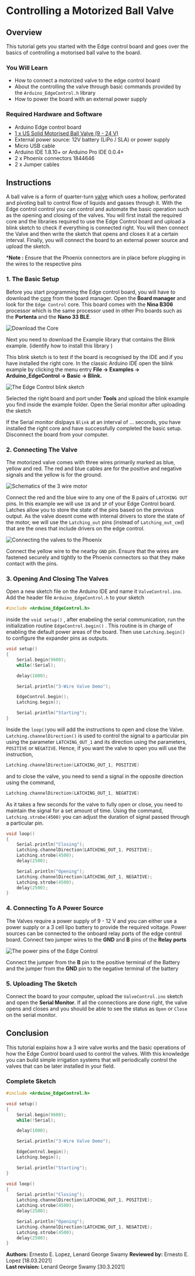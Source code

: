 # Controlling a Motorized Ball Valve 
## Overview

This tutorial gets you started with the Edge control board and goes over the basics of controlling a motorised ball valve to the board. 

### You Will Learn

-   How to connect a motorized valve to the edge control board
-   About the controlling the valve through basic commands provided by the `Arduino_EdgeControl.h` library
-   How to power the board with an external power supply 

### Required Hardware and Software

-   Arduino Edge control board
-   [1 x US Solid Motorised Ball Valve (9 - 24 V)](https://ussolid.com/u-s-solid-motorized-ball-valve-1-2-brass-electrical-ball-valve-with-full-port-9-24-v-ac-dc-3-wire-setup.html)
-   External power source: 12V battery (LiPo / SLA) or power supply 
-   Micro USB cable
-   Arduino IDE 1.8.10+ or Arduino Pro IDE 0.0.4+
-   2 x Phoenix connectors 1844646
-   2 x Jumper cables  

## Instructions 

A ball valve is a form of quarter-turn [valve](https://en.wikipedia.org/wiki/Valve) which uses a hollow, perforated and pivoting ball to control flow of liquids and gasses through it. With the Edge control control you can control and automate the basic operation such as the opening and closing of the valves. You will first install the required core and the libraries required to use the Edge Control board and upload a blink sketch to check if everything is connected right. You will then connect the Valve and then write the sketch that opens and closes it at a certain interval. Finally, you will connect the board to an external power source and upload the sketch. 

***Note :** Ensure that the Phoenix connectors are in place before plugging in the wires to the respective pins 

### 1. The Basic Setup

Before you start programming the Edge control board, you will have to download the [core]() from the board manager. Open the **Board manager** and look for the `Edge Control` core. This board comes with the **Nina B306** processor which is the same processor used in other Pro boards such as the **Portenta** and the **Nano 33 BLE**. 

![Download the Core](assets/ec_ard_gs_core.png)

Next you need to download the Example library that contains the Blink example. (identify how to install this library )

This blink sketch is to test if the board is recognised by the IDE and if you have installed the right core. In the classic Arduino IDE open the blink example by clicking the menu entry **File -> Examples -> Arduino_EdgeControl -> Basic -> Blink.**

![The Edge Control blink sketch](assets/ec_ard_blink_example.png)

Selected the right board and port under **Tools** and upload the blink example you find inside the example folder. Open the Serial monitor after uploading the sketch

If the Serial monitor dislpays `Blink` at an interval of ... seconds, you have  installed the right core and have successfully completed  the basic setup. Disconnect the board from your computer. 

### 2. Connecting The Valve

The motorized valve comes with three wires primarily marked as blue, yellow and red. The red and blue cables are for the positive and negative signals and the yellow is for the ground. 

![Schematics of the 3 wire motor](/Users/lenardgeorge/Documents/Arduino/03_Pro/arduino-pro-content/content/tutorials/portenta-h7/ec-ard-3wirevalve/assets/ec_ard_valve_wires.svg) 

Connect the red and the blue wire to any one of the 8 pairs of `LATCHING OUT` pins. In this example we will use `1N` and `1P` of your Edge Control board. Latches allow you to store the state of the pins based on the previous output. As the valve doesnt come with internal drivers to store the state of the motor, we will use the `Latching_out` pins (instead of `Latching_out_cmd`) that are the ones that include drivers on the edge control. 

![Connecting the valves to the Phoenix](assets/ec_ard_connect_valve.svg)

Connect the yellow wire to the nearby `GND` pin. Ensure that the wires are fastened securely and tightly to the Phoenix connectors so that they make contact with the pins. 

### 3. Opening And Closing The Valves 

Open a new sketch file on the Arduino IDE and name it `ValveControl.ino`. Add the header file `Arduino_EdgeControl.h` to your sketch 

```c++
#include <Arduino_EdgeControl.h>
```

inside the `void setup()` , after enabeling the serial communication, run the initialization routine  `EdgeControl.begin()` . This routine is in charge of enabling the default power areas of the board. Then use `Latching.begin()` to configure the expander pins as outputs.

```cpp
void setup()
{
    Serial.begin(9600);
    while(!Serial);

    delay(1000);

    Serial.println("3-Wire Valve Demo");

    EdgeControl.begin();
    Latching.begin();

    Serial.println("Starting");
}

```

Inside the `loop()`you will add the instructions to open and close the Valve. `Latching.channelDirection()` is used to control the signal to a particular pin using the parameter `LATCHING_OUT_1` and its direction using the parameters, `POSITIVE` or `NEGATIVE`. Hence, if you want the valve to open you will use the instruction, 

```c++
Latching.channelDirection(LATCHING_OUT_1, POSITIVE)
```

and  to close the valve, you need to send a signal in the opposite direction using the command, 

```c++
Latching.channelDirection(LATCHING_OUT_1, NEGATIVE)
```

As it takes a few seconds for the valve to fully open or close, you need to maintain the signal for a set amount of time. Using the command,  `Latching.strobe(4500)` you can adjust the duration of signal passed through a particular pin. 

```cpp
void loop()
{
    Serial.println("Closing");
    Latching.channelDirection(LATCHING_OUT_1, POSITIVE);
    Latching.strobe(4500);
    delay(2500);

    Serial.println("Opening");
    Latching.channelDirection(LATCHING_OUT_1, NEGATIVE);
    Latching.strobe(4500);
    delay(2500);
}
```

### 4. Connecting To A Power Source 

The Valves require a power supply of 9 - 12 V and you can either use a power supply or a 3 cell lipo battery to provide the required voltage. Power sources can be connected to the onboard relay ports of the edge control board. Connect two jumper wires to the **GND** and **B** pins of the **Relay ports** 

![The power pins of the Edge Control](assets/ec_ard_connect_power_source.svg)

Connect the jumper from the **B** pin to the positive terminal of the Battery and the jumper from the **GND** pin to the negative terminal of the battery 

### 5. Uploading The Sketch 

Connect the board to your computer, upload the `ValveControl.ino` sketch and open the **Serial Monitor**. If all the connections are done right, the valve opens and closes and you should be able to see the status as `Open` or `Close` on the serial monitor. 

## Conclusion 

This tutorial explains how a 3 wire valve works and the basic operations of how the Edge Control board used to control the valves. With this knowledge you can build simple irrigation systems that will periodically control the valves that can be later installed in your field. 

### Complete Sketch

```cpp
#include <Arduino_EdgeControl.h>

void setup()
{
    Serial.begin(9600);
    while(!Serial);

    delay(1000);

    Serial.println("3-Wire Valve Demo");

    EdgeControl.begin();
    Latching.begin();

    Serial.println("Starting");
}

void loop()
{
    Serial.println("Closing");
    Latching.channelDirection(LATCHING_OUT_1, POSITIVE);
    Latching.strobe(4500);
    delay(2500);

    Serial.println("Opening");
    Latching.channelDirection(LATCHING_OUT_1, NEGATIVE);
    Latching.strobe(4500);
    delay(2500);
}

```

**Authors:** Ernesto E. Lopez, Lenard George Swamy
**Reviewed by:** Ernesto E. Lopez [18.03.2021]  
**Last revision:** Lenard George Swamy  [30.3.2021]